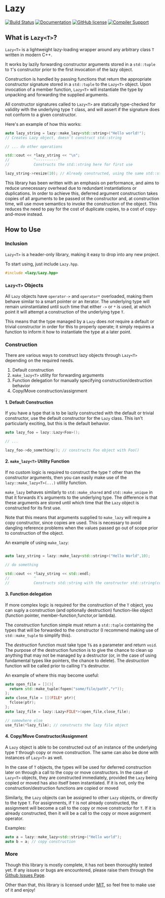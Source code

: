 # Lazy<T>
[![Build Status](https://travis-ci.org/bitwizeshift/Lazy.svg?branch=master)](https://travis-ci.org/bitwizeshift/Lazy)
[![Documentation](https://img.shields.io/badge/docs-doxygen-blue.svg)](http://bitwizeshift.github.io/Lazy)
[![GitHub license](https://img.shields.io/badge/license-MIT-blue.svg)](https://raw.githubusercontent.com/bitwizeshift/Lazy/master/LICENSE.md)
[![Compiler Support](https://img.shields.io/badge/compilers-gcc%20%7C%20clang-blue.svg)](#tested-compilers)

## What is `Lazy<T>`?

`Lazy<T>` is a lightweight lazy-loading wrapper around any arbitrary class `T` written in modern C++. 

It works by lazily forwarding constructor arguments stored in a `std::tuple` to `T`'s constructor prior 
to the first invocation of the lazy object. 

Construction is handled by passing functions that return the appropriate constructor signature stored in a `std::tuple` to the `Lazy<T>` object. Upon invocation of a member function, `Lazy<T>` will instantiate the type by unpacking and forwarding the supplied arguments.

All constructor signatures called to `Lazy<T>` are statically type-checked for validity with the underlying type `T` class, and will assert if the signature does not conform to a given constructor.

Here's an example of how this works:
```c++
auto lazy_string = lazy::make_lazy<std::string>("Hello world!");
// Creates Lazy object, doesn't construct std::string

// ... do other operations

std::cout << *lazy_string << "\n"; 
//           ^----------^
//           Constructs the std::string here for first use

lazy_string->resize(10); // Already constructed, using the same std::string
```

This library has been written with an emphasis on performance, and aims to reduce unnecessary overhead due to redundant instantiations or duplications. In order to achieve this, deferred argument construction takes copies of all arguments to be passed ot the constructor and, at construction time, will use move semantics to invoke the construction of the object. This reduces the need to pay for the cost of duplicate copies, to a cost of copy-and-move instead.

## How to Use

### Inclusion

`Lazy<T>` is a header-only library, making it easy to drop into any new project. 

To start using, just include `Lazy.hpp`.

```c++
#include <lazy/Lazy.hpp>
```

### `Lazy<T>` Objects

All `Lazy` objects have `operator->` and `operator*` overloaded, making them behave similar to a smart pointer or an iterator. The underlying type will remain uninstantiated until such time that either `->` or `*` is used, at which point it will attempt a construction of the underlying type `T`.

This means that the type managed by a `Lazy` does _not_ require a default or trivial constructor in order for this to properly operate; it simply requires a function to inform it how to instantiate the type at a later point.

### Construction

There are various ways to construct lazy objects through `Lazy<T>` depending on the required needs. 

1. Default construction
2. `make_lazy<T>` utility for forwarding arguments
3. Function delegation for manually specifying construction/destruction behavior
4. Copy/Move construction/assignment

#### 1. Default Construction

If you have a type that is to be lazily constructed with the default or trivial constructor, use the default constructor for the `Lazy` class. This isn't particularly exciting, but this is the default behavior.

```c++
auto lazy_foo = lazy::Lazy<Foo>();

// ...

lazy_foo->do_something(); // constructs Foo object with Foo()
```

#### 2. `make_lazy<T>` Utility Function

If no custom logic is required to construct the type `T` other than the constructor arguments, then you can easily make use of the `lazy::make_lazy<T>(...)` utility function. 

`make_lazy` behaves similarly to `std::make_shared` and `std::make_unique` in that it forwards it's arguments to the underlying type. The difference is that these arguments are stored until which time that the `Lazy` object is constructed for its first use.

Note that this means that arguments supplied to `make_lazy` will require a copy constructor, since copies are used. This is necessary to avoid dangling reference problems when the values passed go out of scope prior to construction of the object.

An example of using `make_lazy`:
```c++

auto lazy_string = lazy::make_lazy<std::string>("Hello World",10);

// do something

std::cout << *lazy_string << std::endl; 
//           ^
//           Constructs std::string with the constructor std::string(const char*, size_t)
```

#### 3. Function delegation

If more complex logic is required for the construction of the `T` object, you can suply a construction (and optionally destruction) function-like object (function pointer, member-function,functor,or lambda).

The _construction_ function simple must return a `std::tuple` containing the types that will be forwarded to the constructor (I recommend making use of `std::make_tuple` to simplify this). 

The _destruction_ function must take type `T&` as a parameter and return `void`. The purpose of the destruction function is to give the chance to clean up anything that may not be managed by a destructor (or, in the case of using fundamental types like pointers, the chance to delete). The _destruction_ function will be called prior to calling `T`'s destructor.

An example of where this may become useful:
```c++
auto open_file = [](){
  return std::make_tuple(fopen("some/file/path","r"));
};
auto close_file = [](FILE* ptr){
  fclose(ptr);
};
auto lazy_file = lazy::Lazy<FILE*>(open_file,close_file);

// somewhere else
use_file(*lazy_file); // constructs the lazy file object
```
#### 4. Copy/Move Constructor/Assignment

A `Lazy` object is able to be constructed out of an instance of the underlying type `T` through copy or move construction. The same can also be done with instances of `Lazy<T>` as well.

In the case of `T` objects, the types will be used for deferred construction later on through a call to the copy or move constructors.
In the case of `Lazy<T>` objects, they are constructed immediately, provided the `Lazy` being copied or moved has also itself been instantiated. If it is not, only the construction/destruction functions are copied or moved

Similarly, the `Lazy` objects can be assigned to other `Lazy` objects, or directly to the type `T`. 
For assignments, if `T` is not already constructed, the assignment will become a call to the copy or move constructor for `T`. If it is already constructed, then it will be a call to the copy or move asignment operator.

Examples:
```c++
auto a = lazy::make_lazy<std::string>("Hello world");
auto b = a; // copy construction
```

### More

Though this library is mostly complete, it has not been thoroughly tested yet.
If any issues or bugs are encountered, please raise them through the [Github Issues Page](https://github.com/bitwizeshift/Lazy/issues). 

Other than that, this library is licensed under [MIT](LICENSE.md), so feel free to make use of it and enjoy!